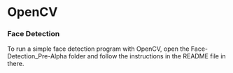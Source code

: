 # OpenCV
### Face Detection
To run a simple face detection program with OpenCV, open the
Face-Detection_Pre-Alpha folder and follow the instructions in
the README file in there.

